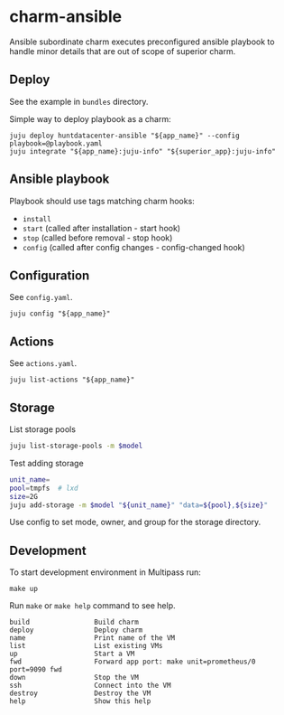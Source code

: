 # charm-ansible

Ansible subordinate charm executes preconfigured ansible playbook
to handle minor details that are out of scope of superior charm.

## Deploy

See the example in `bundles` directory.

Simple way to deploy playbook as a charm:

```
juju deploy huntdatacenter-ansible "${app_name}" --config playbook=@playbook.yaml
juju integrate "${app_name}:juju-info" "${superior_app}:juju-info"
```

## Ansible playbook

Playbook should use tags matching charm hooks:
- `install`
- `start` (called after installation - start hook)
- `stop` (called before removal - stop hook)
- `config` (called after config changes - config-changed hook)

## Configuration

See `config.yaml`.

```
juju config "${app_name}"
```

## Actions

See `actions.yaml`.

```
juju list-actions "${app_name}"
```

## Storage

List storage pools
```bash
juju list-storage-pools -m $model
```

Test adding storage

```bash
unit_name=
pool=tmpfs  # lxd
size=2G
juju add-storage -m $model "${unit_name}" "data=${pool},${size}"
```

Use config to set mode, owner, and group for the storage directory.

## Development

To start development environment in Multipass run:

```
make up
```

Run `make` or `make help` command to see help.

```
build                Build charm
deploy               Deploy charm
name                 Print name of the VM
list                 List existing VMs
up                   Start a VM
fwd                  Forward app port: make unit=prometheus/0 port=9090 fwd
down                 Stop the VM
ssh                  Connect into the VM
destroy              Destroy the VM
help                 Show this help
```
